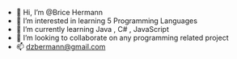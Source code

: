 - 👋 Hi, I’m @Brice Hermann
- 👀 I’m interested in learning 5 Programming Languages
- 🌱 I’m currently learning Java , C# , JavaScript
- 💞️ I’m looking to collaborate on any programming related project
- 📫 dzbermann@gmail.com

<!---
Brice1030/Brice1030 is a ✨ special ✨ repository because its `README.md` (this file) appears on your GitHub profile.
You can click the Preview link to take a look at your changes.
--->
